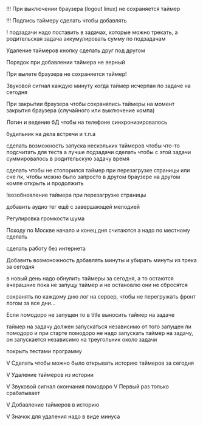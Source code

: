 !!! При выключении браузера (logout linux)
  не сохраняется таймер

!!! Подпись таймеру сделать 
  чтобы добавлять

! подзадачи надо поставить в задачах,
  которые можно трекать, а родительская задача аккумулировать сумму по подзадачам
  
Удаление таймеров кнопку сделать друг под другом

Порядок при добавлении таймера не верный

При вылете браузера не сохраняется таймер!

Звуковой сигнал каждую минуту когда таймер исчерпан по задаче на сегодня

При закрытии браузера чтобы сохранялись таймеры на момент закрытия браузера (случайного или выключение компа)

Логин и ведение бД чтобы на телефоне синхронизировалось

будильник на дела встречи и т.п.a

сделать возможность запуска нескольких таймеров чтобы что-то подсчитать для теста
  а лучше подзадачи сделать чтобы с этой задачи суммировалось в родительскую задачу время

сделать чтобы не стопорился таймер при перезагрузке страницы или сне пк, чтобы можно было запросто в другом браузере на другом компе открыть и продолжить

!возобновление таймера при перезагрузке страницы

добавить аудио тег ещё с завершающей мелодией

Регулировка громкости шума

Походу по Москве начало и конец дня считаются а надо по местному сделать

сделать работу без интернета

Добавить возмоножность добавлять минуты и убирать минуты из трека за сегодня

в новый день надо обнулить таймеры за сегодня, а то остаются вчерашние пока не запущу таймер и не остановлю они не сбросятся

сохранять по каждому дню лог на сервер, чтобы не перегружать фронт логом за все дни...

Если помодоро не запущен то в title выносить таймер на задаче

таймер на задачу должен запускаться независимо от того запущен ли помодоро
и при старте помодоро не надо запускать таймер на задачу, он запускается независимо на треугольник около задачи

покрыть тестами программу



V Сделать чтобы можно было открывать историю таймеров за сегодня

V Удаление таймеров из истории

V Звуковой сигнал окончания помодоро
  V Первый раз только срабатывает

V Добавление таймеров в историю 

V Значок для удаления надо в виде минуса